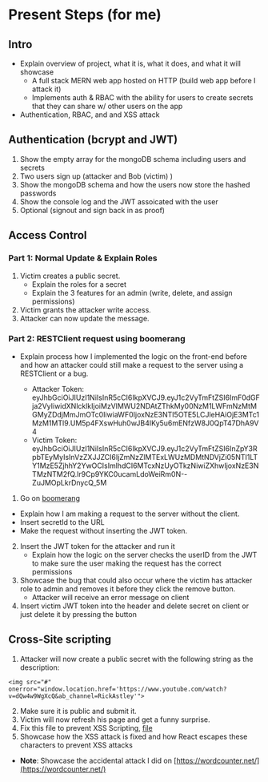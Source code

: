 # Present Steps (for me)

## Intro

- Explain overview of project, what it is, what it does, and what it will showcase
  - A full stack MERN web app hosted on HTTP (build web app before I attack it)
  - Implements auth & RBAC with the ability for users to create secrets that they can share w/ other users on the app
- Authentication, RBAC, and and XSS attack

## Authentication (bcrypt and JWT)

1. Show the empty array for the mongoDB schema including users and secrets
2. Two users sign up (attacker and Bob (victim) )
3. Show the mongoDB schema and how the users now store the hashed passwords
4. Show the console log and the JWT assoicated with the user
5. Optional (signout and sign back in as proof)

## Access Control

### Part 1: Normal Update & Explain Roles

1. Victim creates a public secret.
   - Explain the roles for a secret
   - Explain the 3 features for an admin (write, delete, and assign permissions)
2. Victim grants the attacker write access.
3. Attacker can now update the message.

### Part 2: RESTClient request using boomerang

- Explain process how I implemented the logic on the front-end before and how an attacker could still make a request to the server using a RESTClient or a bug.

  - Attacker Token: eyJhbGciOiJIUzI1NiIsInR5cCI6IkpXVCJ9.eyJ1c2VyTmFtZSI6ImF0dGFja2VyIiwidXNlcklkIjoiMzVlMWU2NDAtZThkMy00NzM1LWFmNzMtMGMyZDdjMmJmOTc0IiwiaWF0IjoxNzE3NTI5OTE5LCJleHAiOjE3MTc1MzM1MTl9.UM5p4FXswHuh0wJB4IKy5u6mENfzW8J0QpT47DhA9V4
  - Victim Token: eyJhbGciOiJIUzI1NiIsInR5cCI6IkpXVCJ9.eyJ1c2VyTmFtZSI6InZpY3RpbTEyMyIsInVzZXJJZCI6IjZmNzZlMTExLWUzMDMtNDVjZi05NTI1LTY1MzE5ZjhhY2YwOCIsImlhdCI6MTcxNzUyOTkzNiwiZXhwIjoxNzE3NTMzNTM2fQ.lr9Cp9YKC0ucamLdoWeiRm0N--ZuJMOpLkrDnycQ_5M

1. Go on [boomerang](chrome-extension://eipdnjedkpcnlmmdfdkgfpljanehloah/workspace)

- Explain how I am making a request to the server without the client.
- Insert secretId to the URL
- Make the request without inserting the JWT token.

2. Insert the JWT token for the attacker and run it
   - Explain how the logic on the server checks the userID from the JWT to make sure the user making the request has the correct permissions
3. Showcase the bug that could also occur where the victim has attacker role to admin and removes it before they click the remove button.
   - Attacker will receive an error message on client
4. Insert victim JWT token into the header and delete secret on client or just delete it by pressing the button

## Cross-Site scripting

1. Attacker will now create a public secret with the following string as the description:

```
<img src="#" onerror="window.location.href='https://www.youtube.com/watch?v=dQw4w9WgXcQ&ab_channel=RickAstley'">
```

2. Make sure it is public and submit it.
3. Victim will now refresh his page and get a funny surprise.
4. Fix this file to prevent XSS Scripting, [file](/client/src/components/secrets/Secret/Secret.tsx)
5. Showcase how the XSS attack is fixed and how React escapes these characters to prevent XSS attacks

- **Note**: Showcase the accidental attack I did on [https://wordcounter.net/](https://wordcounter.net/)
